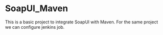 SoapUI_Maven
============
This is a basic project to integrate SoapUI with Maven.
For the same project we can configure jenkins job.
